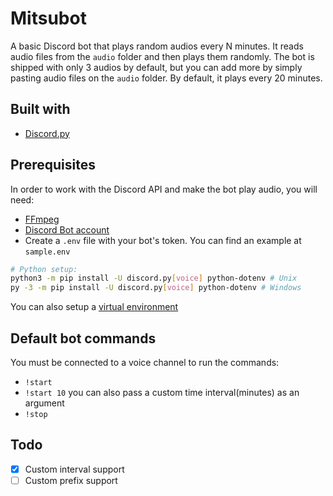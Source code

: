 # Mitsubot
A basic Discord bot that plays random audios every N minutes. It reads audio files from the `audio` folder and then plays them randomly. The bot is shipped with only 3 audios by default, but you can add more by simply pasting audio files on the `audio` folder. By default, it plays every 20 minutes.

## Built with
- [Discord.py](https://discordpy.readthedocs.io/en/stable/)

## Prerequisites
In order to work with the Discord API and make the bot play audio, you will need:
- [FFmpeg](https://ffmpeg.org/)
- [Discord Bot account](https://discordpy.readthedocs.io/en/stable/discord.html)
- Create a `.env` file with your bot's token. You can find an example at `sample.env`

```sh
# Python setup:
python3 -m pip install -U discord.py[voice] python-dotenv # Unix
py -3 -m pip install -U discord.py[voice] python-dotenv # Windows
```

You can also setup a [virtual environment](https://discordpy.readthedocs.io/en/stable/intro.html#virtual-environments)

## Default bot commands
You must be connected to a voice channel to run the commands:
- `!start`
- `!start 10` you can also pass a custom time interval(minutes) as an argument
- `!stop`

## Todo
- [x] Custom interval support
- [ ] Custom prefix support
